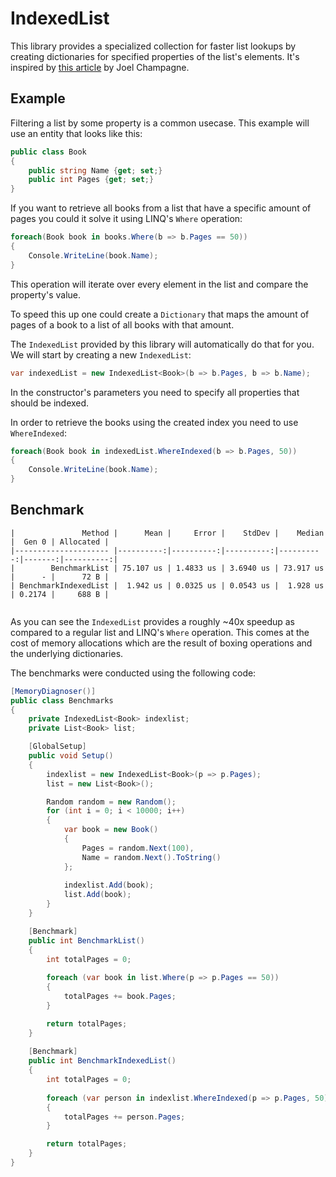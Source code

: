 # IndexedList

This library provides a specialized collection for faster list lookups by creating dictionaries for specified properties of the list's elements. It's inspired by [this article](https://www.c-sharpcorner.com/article/indexing-in-memory-collections-for-blazing-fast-access/) by Joel Champagne.

## Example

Filtering a list by some property is a common usecase. This example will use an entity that looks like this:

```csharp
public class Book
{
    public string Name {get; set;}
    public int Pages {get; set;}
}
```

If you want to retrieve all books from a list that have a specific amount of pages you could it solve it using LINQ's `Where` operation:


```csharp
foreach(Book book in books.Where(b => b.Pages == 50)) 
{
    Console.WriteLine(book.Name);    
}
```

This operation will iterate over every element in the list and compare the property's value.

To speed this up one could create a `Dictionary` that maps the amount of pages of a book to a list of all books with that amount.

The `IndexedList` provided by this library will automatically do that for you. We will start by creating a new `IndexedList`:

```csharp
var indexedList = new IndexedList<Book>(b => b.Pages, b => b.Name);
```

In the constructor's parameters you need to specify all properties that should be indexed.

In order to retrieve the books using the created index you need to use `WhereIndexed`:

```csharp
foreach(Book book in indexedList.WhereIndexed(b => b.Pages, 50)) 
{
    Console.WriteLine(book.Name);    
}
```

## Benchmark

```
|               Method |      Mean |     Error |    StdDev |    Median |  Gen 0 | Allocated |
|--------------------- |----------:|----------:|----------:|----------:|-------:|----------:|
|        BenchmarkList | 75.107 us | 1.4833 us | 3.6940 us | 73.917 us |      - |      72 B |
| BenchmarkIndexedList |  1.942 us | 0.0325 us | 0.0543 us |  1.928 us | 0.2174 |     688 B |


```

As you can see the `IndexedList` provides a roughly ~40x speedup as compared to a regular list and LINQ's `Where` operation. This comes at the cost of memory allocations which are the result of boxing operations and the underlying dictionaries.

The benchmarks were conducted using the following code:

```csharp
[MemoryDiagnoser()]
public class Benchmarks
{
    private IndexedList<Book> indexlist;
    private List<Book> list;

    [GlobalSetup]
    public void Setup()
    {
        indexlist = new IndexedList<Book>(p => p.Pages);
        list = new List<Book>();

        Random random = new Random();
        for (int i = 0; i < 10000; i++)
        {
            var book = new Book()
            {
                Pages = random.Next(100),
                Name = random.Next().ToString()
            };
            
            indexlist.Add(book);
            list.Add(book);
        }
    }

    [Benchmark]
    public int BenchmarkList()
    {
        int totalPages = 0;
        
        foreach (var book in list.Where(p => p.Pages == 50))
        {
            totalPages += book.Pages;
        }

        return totalPages;
    }
    
    [Benchmark]
    public int BenchmarkIndexedList()
    {
        int totalPages = 0;
        
        foreach (var person in indexlist.WhereIndexed(p => p.Pages, 50))
        {
            totalPages += person.Pages;
        }

        return totalPages;
    }
}
```